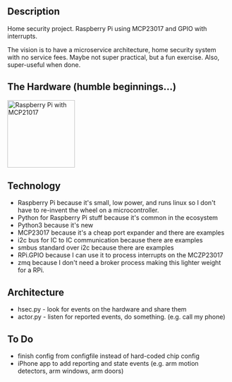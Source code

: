Description
-----------
Home security project. Raspberry Pi using MCP23017 and GPIO with interrupts.

The vision is to have a microservice architecture, home security system with no service fees. Maybe not super practical, but a fun exercise. Also, super-useful when done. 

The Hardware (humble beginnings...)
-----------------------------------
<img src="https://github.com/dareno/hsec/blob/master/img/hardware.png" alt="Raspberry Pi with MCP21017" width="153">

Technology
----------
* Raspberry Pi because it's small, low power, and runs linux so I don't have to re-invent the wheel on a microcontroller.
* Python for Raspberry Pi stuff because it's common in the ecosystem
* Python3 because it's new
* MCP23017 because it's a cheap port expander and there are examples
* i2c bus for IC to IC communication because there are examples
* smbus standard over i2c because there are examples
* RPi.GPIO because I can use it to process interrupts on the MCZP23017
* zmq because I don't need a broker process making this lighter weight for a RPi. 

Architecture
------------
* hsec.py - look for events on the hardware and share them
* actor.py - listen for reported events, do something. (e.g. call my phone)


To Do
-----
* finish config from configfile instead of hard-coded chip config
* iPhone app to add reporting and state events (e.g. arm motion detectors, arm windows, arm doors)


